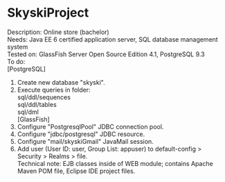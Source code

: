 SkyskiProject
=============

Description: Online store (bachelor)  
Needs: Java EE 6 certified application server, SQL database management system  
Tested on: GlassFish Server Open Source Edition 4.1, PostgreSQL 9.3  
To do:  
[PostgreSQL]  
1.  Create new database "skyski".  
2.  Execute queries in folder:  
sql/ddl/sequences  
sql/ddl/tables  
sql/dml  
[GlassFish]  
3.  Configure "PostgresqlPool" JDBC connection pool.  
4.  Configure "jdbc/postgresql" JDBC resource.  
5.  Configure "mail/skyskiGmail" JavaMail session.  
6.  Add user (User ID: user, Group List: appuser) to default-config > Security > Realms > file.  
Technical note: EJB classes inside of WEB module; contains Apache Maven POM file, Eclipse IDE project files.  
